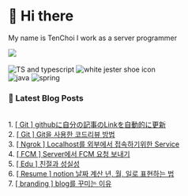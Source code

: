 # 👋 Hi there 
My name is TenChoi
I work as a server programmer
<br />

<a href="https://github.com/ten-log">
  <img align="center" src="https://github-readme-stats-theta-gules-17.vercel.app/api?username=ten-log&show_icons=true&theme=dark&line_height=20"/>
</a>
<br />
<br />
<div>
<img src="https://img.shields.io/badge/TypeScript-007ACC?style=for-the-badge&logo=typescript&logoColor=white" alt="TS and typescript"/>
<img src="https://img.shields.io/badge/Express.js-404D59?style=for-the-badge" alt="white jester shoe icon"/> <br/>
<img src="https://img.shields.io/badge/Java-ED8B00?style=for-the-badge&logo=openjdk&logoColor=white" alt="java"/>
<img src="https://img.shields.io/badge/Spring-6DB33F?style=for-the-badge&logo=spring&logoColor=white" alt="spring"/>
</div>

### 📕 Latest Blog Posts
</br>1. <a href=https://yeolceo.tistory.com/197>[ Git ] githubに自分の記事のLinkを自動的に更新</a></br>2. <a href=https://yeolceo.tistory.com/195>[ Git ] Git을 사용한 코드리뷰 방법</a></br>3. <a href=https://yeolceo.tistory.com/184>[ Ngrok ] Localhost를 외부에서 접속하기위한 Service</a></br>4. <a href=https://yeolceo.tistory.com/183>[ FCM ] Server에서 FCM 요청 보내기</a></br>5. <a href=https://yeolceo.tistory.com/182>[ Edu ] 친절과 성실성</a></br>6. <a href=https://yeolceo.tistory.com/181>[ Resume ] notion 날짜 계산 년, 월, 일로 표현하는 법</a></br>7. <a href=https://yeolceo.tistory.com/180>[ branding ] blog를 꾸미는 이유</a>